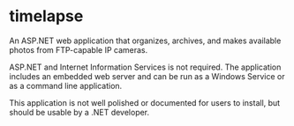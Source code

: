 # timelapse

An ASP.NET web application that organizes, archives, and makes available photos from FTP-capable IP cameras.

ASP.NET and Internet Information Services is not required. The application includes an embedded web server and can be run as a Windows Service or as a command line application.

This application is not well polished or documented for users to install, but should be usable by a .NET developer.
